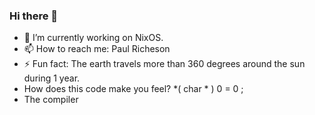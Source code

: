 ### Hi there 👋
- 🔭 I’m currently working on NixOS.
- 📫 How to reach me: Paul Richeson
- ⚡ Fun fact: The earth travels more than 360 degrees around the sun during 1 year.
- How does this code make you feel? *( char * ) 0 = 0 ;
- The compiler
